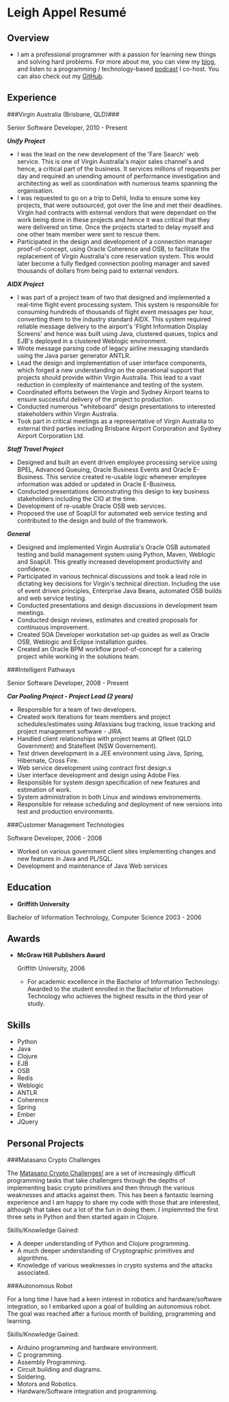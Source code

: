 Leigh Appel Resumé
===============


Overview
---------

*	I am a professional programmer with a passion for learning new things and solving hard problems. For more about me, you can view my [blog](www.leighappel.com), and listen to a programming / technology-based [podcast](www.hackandheckle.com) I co-host. You can also check out my [GitHub](https://github.com/abarax).


Experience
---------------

###Virgin Australia (Brisbane, QLD)###

Senior Software Developer, 2010 - Present

***Unify Project***

- I was the lead on the new development of the 'Fare Search' web service. This is one of Virgin Australia's major sales channel's and hence, a critical part of the business. It services millions of requests per day and required an unending amount of performance investigation and architecting as well as coordination with numerous teams spanning the organisation.
- I was requested to go on a trip to Dehli, India to ensure some key projects, that were outsourced, got over the line and met their deadlines. Virgin had contracts with external vendors that were dependant on the work being done in these projects and hence it was critical that they were delivered on time.  Once the projects started to delay myself and one other team member were sent to rescue them.
- Participated in the design and development of a connection manager proof-of-concept, using Oracle Coherence and OSB, to facilitate the replacement of Virgin Australia's core reservation system. This would later become a fully fledged connection pooling manager and saved thousands of dollars from being paid to external vendors.

***AIDX Project***

- I was part of a project team of two that designed and implemented a real-time flight event processing system. This system is responsible for consuming hundreds of thousands of flight event messages per hour, converting them to the industry standard AIDX. This system required reliable message delivery to the airport's 'Flight Information Display Screens' and hence was built using Java, clustered queues, topics and EJB's deployed in a clustered Weblogic environment. 
- Wrote message parsing code of legacy airline messaging standards using the Java parser generator ANTLR.
- Lead the design and implementation of user interface components, which forged a new understanding on the operational support that projects should provide within Virgin Australia. This lead to a vast reduction in complexity of maintenance and testing of the system.
- Coordinated efforts between the Virgin and Sydney Airport teams to ensure successful delivery of the project to production.
- Conducted numerous "whiteboard" design presentations to interested stakeholders within Virgin Australia.
- Took part in critical meetings as a representative of Virgin Australia to external third parties including Brisbane Airport Corporation and Sydney Airport Corporation Ltd.

***Staff Travel Project***

- Designed and built an event driven employee processing service using BPEL, Advanced Queuing, Oracle Business Events and Oracle E-Business. This service created re-usable logic whenever employee information was added or updated in Oracle E-Business.
- Conducted presentations demonstrating this design to key business stakeholders including the CIO at the time.
- Development of re-usable Oracle OSB web services.
- Proposed the use of SoapUI for automated web service testing and contributed to the design and build of the framework.


***General***

- Designed and implemented Virgin Australia's Oracle OSB automated testing and build management system using Python, Maven, Weblogic and SoapUI. This greatly increased development productivity and confidence.
- Participated in various technical discussions and took a lead role in dictating key decisions for Virgin's technical direction. Including the use of event driven principles, Enterprise Java Beans, automated OSB builds and web service testing.
- Conducted presentations and design discussions in development team meetings.
- Conducted design reviews, estimates and created proposals for continuous improvement.
- Created SOA Developer workstation set-up guides as well as Oracle OSB, Weblogic and Eclipse installation guides.
- Created an Oracle BPM workflow proof-of-concept for a catering project while working in the solutions team.


###Intelligent Pathways

Senior Software Developer, 2008 - Present

***Car Pooling Project - Project Lead (2 years)***

- Responsible for a team of two developers.
- Created work iterations for team members and project schedules/estimates using Atlassians bug tracking, issue tracking and project management software - JIRA.
- Handled client relationships with project teams at Qfleet (QLD Government) and Statefleet (NSW Governement).
- Test driven development in a JEE environment using Java, Spring, Hibernate, Cross Fire.
- Web service development using contract first design.s
- User interface development and design using Adobe Flex.
- Responsible for system design specification of new features and estimation of work.
- System administration in both Linux and windows environements.
- Responsible for release scheduling and deployment of new versions into test and production environments.


###Customer Management Technologies

Software Developer, 2006 - 2008

- Worked on various government client sites implementing changes and new features in Java and PL/SQL.
- Development and maintenance of Java Web services 


Education
---------

*   **Griffith University**

   Bachelor of Information Technology, Computer Science 2003 - 2006


Awards
---------

*   **McGraw Hill Publishers Award**

	Griffith University, 2006

    -	For academic excellence in the Bachelor of Information Technology: Awarded to the student enrolled in the Bachelor of Information Technology who achieves the highest results in the third year of study.


Skills
------

*   Python
*	Java
* 	Clojure
* 	EJB
*	OSB 
*	Redis
*   Weblogic
*   ANTLR
*   Coherence
*   Spring
*	Ember
* 	JQuery

Personal Projects
------------------

###Matasano Crypto Challenges

The [Matasano Crypto Challenges!](http://www.matasano.com/articles/crypto-challenges/) are a set of increasingly difficult programming tasks that take challengers through the depths of implementing basic crypto primitives and then through the various weaknesses and attacks against them.  This has been a fantastic learning experience and I am happy to share my code with those that are interested, although that takes out a lot of the fun in doing them. I implemnted the first three sets in Python and then started again in Clojure.

Skills/Knowledge Gained:

- A deeper understanding of Python and Clojure programming.
- A much deeper understanding of Cryptographic primitives and algorithms.
- Knowledge of various weaknesses in crypto systems and the attacks associated.


###Autonomous Robot
 
For a long time I have had a keen interest in robotics and hardware/software integration, so I embarked upon a goal of building an autonomous robot.
The goal was reached after a furious month of building, programming and learning.
 
Skills/Knowledge Gained:

- Arduino programming and hardware environment.
- C programming.
- Assembly Programming.
- Circuit building and diagrams.
- Soldering.
- Motors and Robotics.
- Hardware/Software integration and programming.
